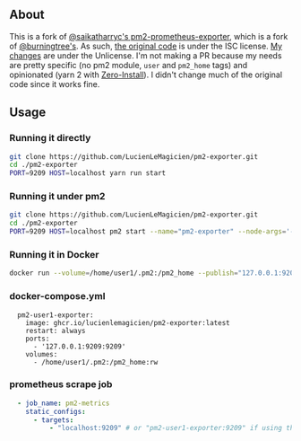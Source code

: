 ## About
This is a fork of [@saikatharryc's pm2-prometheus-exporter](https://github.com/saikatharryc/pm2-prometheus-exporter"), which is a fork of [@burningtree's](https://github.com/burningtree/pm2-prometheus-exporter). As such, [the original code](https://github.com/LucienLeMagicien/pm2-exporter/commits/master?after=319ca8c0fc838a6e50c9f14e1ab4f35cccbe7a10+34&branch=master&qualified_name=refs%2Fheads%2Fmaster) is under the ISC license. [My changes](https://github.com/LucienLeMagicien/pm2-exporter/commits?author=LucienLeMagicien) are under the Unlicense.
I'm not making a PR because my needs are pretty specific (no pm2 module, `user` and `pm2_home` tags) and opinionated (yarn 2 with [Zero-Install](https://next.yarnpkg.com/features/zero-installs)).
I didn't change much of the original code since it works fine.

## Usage
### Running it directly
```sh
git clone https://github.com/LucienLeMagicien/pm2-exporter.git
cd ./pm2-exporter
PORT=9209 HOST=localhost yarn run start
```

### Running it under pm2
```sh
git clone https://github.com/LucienLeMagicien/pm2-exporter.git
cd ./pm2-exporter
PORT=9209 HOST=localhost pm2 start --name="pm2-exporter" --node-args='-r ./.pnp.cjs' ./exporter.js
```

### Running it in Docker
```sh
docker run --volume=/home/user1/.pm2:/pm2_home --publish="127.0.0.1:9209:9209" ghcr.io/lucienlemagicien/pm2-exporter:latest
```

### docker-compose.yml
```
  pm2-user1-exporter:
    image: ghcr.io/lucienlemagicien/pm2-exporter:latest
    restart: always
    ports:
      - '127.0.0.1:9209:9209'
    volumes:
      - /home/user1/.pm2:/pm2_home:rw
```

### prometheus scrape job
```yml
  - job_name: pm2-metrics
    static_configs:
      - targets:
          - "localhost:9209" # or "pm2-user1-exporter:9209" if using the above docker-compose
```

